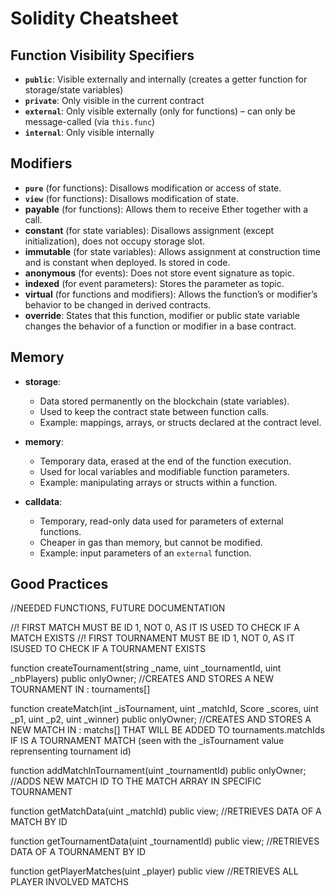 # Solidity Cheatsheet

## Function Visibility Specifiers

- **`public`**: Visible externally and internally (creates a getter function for storage/state variables)
- **`private`**: Only visible in the current contract
- **`external`**: Only visible externally (only for functions) – can only be message-called (via `this.func`)
- **`internal`**: Only visible internally

## Modifiers

- **`pure`** (for functions): Disallows modification or access of state.
- **`view`** (for functions): Disallows modification of state.
- **payable** (for functions): Allows them to receive Ether together with a call.
- **constant** (for state variables): Disallows assignment (except initialization), does not occupy storage slot.
- **immutable** (for state variables): Allows assignment at construction time and is constant when deployed. Is stored in code.
- **anonymous** (for events): Does not store event signature as topic.
- **indexed** (for event parameters): Stores the parameter as topic.
- **virtual** (for functions and modifiers): Allows the function’s or modifier’s behavior to be changed in derived contracts.
- **override**: States that this function, modifier or public state variable changes the behavior of a function or modifier in a base contract.

## Memory
- **storage**:
  - Data stored permanently on the blockchain (state variables).
  - Used to keep the contract state between function calls.
  - Example: mappings, arrays, or structs declared at the contract level.

- **memory**:
  - Temporary data, erased at the end of the function execution.
  - Used for local variables and modifiable function parameters.
  - Example: manipulating arrays or structs within a function.

- **calldata**:
  - Temporary, read-only data used for parameters of external functions.
  - Cheaper in gas than memory, but cannot be modified.
  - Example: input parameters of an `external` function.


## Good Practices

//NEEDED FUNCTIONS, FUTURE DOCUMENTATION


//! FIRST MATCH MUST BE ID 1, NOT 0, AS IT IS USED TO CHECK IF A MATCH EXISTS
//! FIRST TOURNAMENT MUST BE ID 1, NOT 0, AS IT ISUSED TO CHECK IF A TOURNAMENT EXISTS


function createTournament(string _name, uint _tournamentId, uint _nbPlayers) public onlyOwner;
//CREATES AND STORES A NEW TOURNAMENT IN : tournaments[]

function createMatch(int _isTournament, uint _matchId, Score _scores, uint _p1, uint _p2, uint _winner) public onlyOwner;
//CREATES AND STORES A NEW MATCH IN : matchs[] THAT WILL BE ADDED TO tournaments.matchIds IF IS A TOURNAMENT MATCH (seen with the _isTournament value reprensenting tournament id)

function addMatchInTournament(uint _tournamentId) public onlyOwner;
//ADDS NEW MATCH ID TO THE MATCH ARRAY IN SPECIFIC TOURNAMENT

function getMatchData(uint _matchId) public view;
//RETRIEVES DATA OF A MATCH BY ID

function getTournamentData(uint _tournamentId) public view;
//RETRIEVES DATA OF A TOURNAMENT BY ID

function getPlayerMatches(uint _player) public view
//RETRIEVES ALL PLAYER INVOLVED MATCHS
